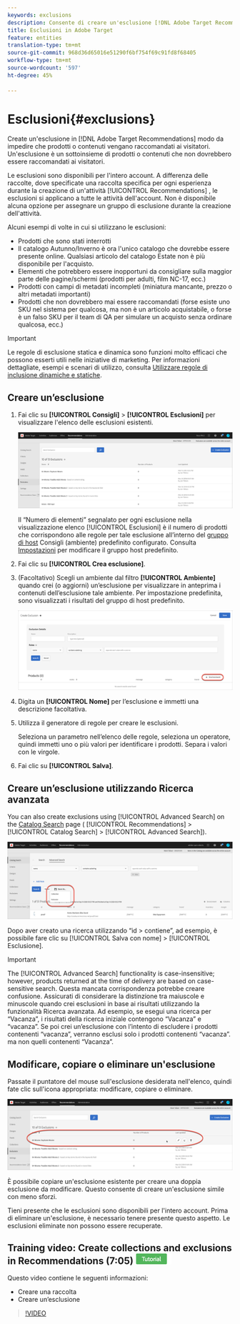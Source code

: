 ```yaml
---
keywords: exclusions
description: Consente di creare un'esclusione [!DNL Adobe Target Recommendations] per impedire che prodotti o contenuti vengano raccomandati ai visitatori.
title: Esclusioni in Adobe Target
feature: entities
translation-type: tm+mt
source-git-commit: 968d36d65016e51290f6bf754f69c91fd8f68405
workflow-type: tm+mt
source-wordcount: '597'
ht-degree: 45%

---
```



# Esclusioni{#exclusions}

Create un&#39;esclusione in [!DNL Adobe Target Recommendations] modo da impedire che prodotti o contenuti vengano raccomandati ai visitatori. Un&#39;esclusione è un sottoinsieme di prodotti o contenuti che non dovrebbero essere raccomandati ai visitatori.

Le esclusioni sono disponibili per l&#39;intero account. A differenza delle raccolte, dove specificate una raccolta specifica per ogni esperienza durante la creazione di un&#39;attività [!UICONTROL Recommendations] , le esclusioni si applicano a tutte le attività dell&#39;account. Non è disponibile alcuna opzione per assegnare un gruppo di esclusione durante la creazione dell&#39;attività.

Alcuni esempi di volte in cui si utilizzano le esclusioni:

* Prodotti che sono stati interrotti
* Il catalogo Autunno/Inverno è ora l&#39;unico catalogo che dovrebbe essere presente online. Qualsiasi articolo del catalogo Estate non è più disponibile per l&#39;acquisto.
* Elementi che potrebbero essere inopportuni da consigliare sulla maggior parte delle pagine/schermi (prodotti per adulti, film NC-17, ecc.)
* Prodotti con campi di metadati incompleti (miniatura mancante, prezzo o altri metadati importanti)
* Prodotti che non dovrebbero mai essere raccomandati (forse esiste uno SKU nel sistema per qualcosa, ma non è un articolo acquistabile, o forse è un falso SKU per il team di QA per simulare un acquisto senza ordinare qualcosa, ecc.)

>[!IMPORTANT]
>
>Le regole di esclusione statica e dinamica sono funzioni molto efficaci che possono esserti utili nelle iniziative di marketing. Per informazioni dettagliate, esempi e scenari di utilizzo, consulta [Utilizzare regole di inclusione dinamiche e statiche](/help/c-recommendations/c-algorithms/use-dynamic-and-static-inclusion-rules.md#concept_4CB5C0FA705D4E449BD0B37B3D987F9F).

## Creare un’esclusione

1. Fai clic su **[!UICONTROL Consigli]** > **[!UICONTROL Esclusioni]** per visualizzare l&#39;elenco delle esclusioni esistenti.

   ![](assets/exclusions_list.png)

   Il “Numero di elementi” segnalato per ogni esclusione nella visualizzazione elenco [!UICONTROL Esclusioni] è il numero di prodotti che corrispondono alle regole per tale esclusione all’interno del [gruppo di host](/help/administrating-target/hosts.md) Consigli (ambiente) predefinito configurato. Consulta [Impostazioni](/help/c-recommendations/plan-implement.md#concept_C1E1E2351413468692D6C21145EF0B84) per modificare il gruppo host predefinito.

1. Fai clic su **[!UICONTROL Crea esclusione]**.

1. (Facoltativo) Scegli un ambiente dal filtro **[!UICONTROL Ambiente]** quando crei (o aggiorni) un’esclusione per visualizzare in anteprima i contenuti dell’esclusione tale ambiente. Per impostazione predefinita, sono visualizzati i risultati del gruppo di host predefinito.

   ![Creare un’esclusione](/help/c-recommendations/c-products/assets/CreateExclusion.png)

1. Digita un **[!UICONTROL Nome]** per l’esclusione e immetti una descrizione facoltativa.

1. Utilizza il generatore di regole per creare le esclusioni.

   Seleziona un parametro nell’elenco delle regole, seleziona un operatore, quindi immetti uno o più valori per identificare i prodotti. Separa i valori con le virgole.

1. Fai clic su **[!UICONTROL Salva]**.

## Creare un’esclusione utilizzando Ricerca avanzata

You can also create exclusions using [!UICONTROL Advanced Search] on the [Catalog Search](/help/c-recommendations/c-products/catalog-search.md#save-as) page ( [!UICONTROL Recommendations] > [!UICONTROL Catalog Search] > [!UICONTROL Advanced Search]).

![Salva con nome, finestra di dialogo](/help/c-recommendations/c-products/assets/save-as.png)

Dopo aver creato una ricerca utilizzando “id > contiene”, ad esempio, è possibile fare clic su [!UICONTROL Salva con nome] > [!UICONTROL Esclusione].

>[!IMPORTANT]
>
>The [!UICONTROL Advanced Search] functionality is case-insensitive; however, products returned at the time of delivery are based on case-sensitive search. Questa mancata corrispondenza potrebbe creare confusione. Assicurati di considerare la distinzione tra maiuscole e minuscole quando crei esclusioni in base ai risultati utilizzando la funzionalità Ricerca avanzata. Ad esempio, se esegui una ricerca per “Vacanza”, i risultati della ricerca iniziale contengono “Vacanza” e “vacanza”. Se poi crei un’esclusione con l’intento di escludere i prodotti contenenti “vacanza”, verranno esclusi solo i prodotti contenenti “vacanza”. ma non quelli contenenti “Vacanza”.

## Modificare, copiare o eliminare un&#39;esclusione

Passate il puntatore del mouse sull&#39;esclusione desiderata nell&#39;elenco, quindi fate clic sull&#39;icona appropriata: modificare, copiare o eliminare.

![Icone al passaggio del mouse per un&#39;esclusione](/help/c-recommendations/c-products/assets/hover-exclusions.png)

È possibile copiare un&#39;esclusione esistente per creare una doppia esclusione da modificare. Questo consente di creare un&#39;esclusione simile con meno sforzi.

Tieni presente che le esclusioni sono disponibili per l&#39;intero account. Prima di eliminare un&#39;esclusione, è necessario tenere presente questo aspetto. Le esclusioni eliminate non possono essere recuperate.

## Training video: Create collections and exclusions in Recommendations (7:05) ![Tutorial badge](/help/assets/tutorial.png)

Questo video contiene le seguenti informazioni:

* Creare una raccolta
* Creare un’esclusione

>[!VIDEO](https://video.tv.adobe.com/v/27689)